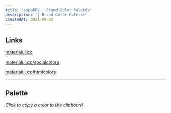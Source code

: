 ```yaml
---
title: 'zapaDEV - Brand Color Palette'
description: '| Brand Color Palette'
createdAt: 2021-09-02
---
```


## Links
[materialui.co](https://materialui.co/)

[materialui.co/socialcolors](https://materialui.co/socialcolors)

[materialui.co/htmlcolors](https://materialui.co/htmlcolors)

----


## Palette
*Click to copy a color to the clipboard*

<zapadev-color-palette></zapadev-color-palette>
